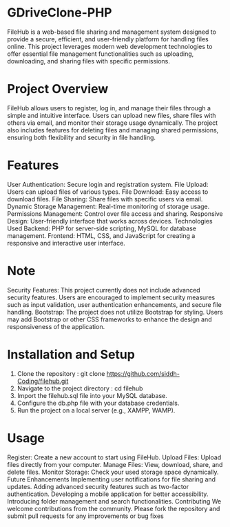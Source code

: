 # GDriveClone-PHP
FileHub is a web-based file sharing and management system designed to provide a secure, efficient, and user-friendly platform for handling files online. This project leverages modern web development technologies to offer essential file management functionalities such as uploading, downloading, and sharing files with specific permissions.

# Project Overview
FileHub allows users to register, log in, and manage their files through a simple and intuitive interface. Users can upload new files, share files with others via email, and monitor their storage usage dynamically. The project also includes features for deleting files and managing shared permissions, ensuring both flexibility and security in file handling.

# Features
User Authentication: Secure login and registration system.
File Upload: Users can upload files of various types.
File Download: Easy access to download files.
File Sharing: Share files with specific users via email.
Dynamic Storage Management: Real-time monitoring of storage usage.
Permissions Management: Control over file access and sharing.
Responsive Design: User-friendly interface that works across devices.
Technologies Used
Backend: PHP for server-side scripting, MySQL for database management.
Frontend: HTML, CSS, and JavaScript for creating a responsive and interactive user interface.

# Note
Security Features: This project currently does not include advanced security features. Users are encouraged to implement security measures such as input validation, user authentication enhancements, and secure file handling.
Bootstrap: The project does not utilize Bootstrap for styling. Users may add Bootstrap or other CSS frameworks to enhance the design and responsiveness of the application.

# Installation and Setup
1. Clone the repository : git clone https://github.com/siddh-Coding/filehub.git
2. Navigate to the project directory : cd filehub
3. Import the filehub.sql file into your MySQL database.
4. Configure the db.php file with your database credentials.
5. Run the project on a local server (e.g., XAMPP, WAMP).


# Usage
Register: Create a new account to start using FileHub.
Upload Files: Upload files directly from your computer.
Manage Files: View, download, share, and delete files.
Monitor Storage: Check your used storage space dynamically.
Future Enhancements
Implementing user notifications for file sharing and updates.
Adding advanced security features such as two-factor authentication.
Developing a mobile application for better accessibility.
Introducing folder management and search functionalities.
Contributing
We welcome contributions from the community. Please fork the repository and submit pull requests for any improvements or bug fixes
